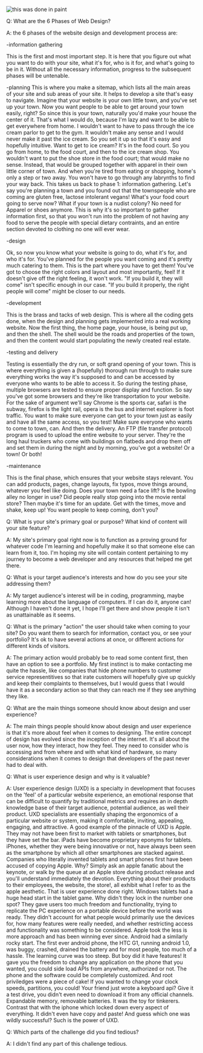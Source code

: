 ![this was done in paint](superboyblue/phase-0/week-2/imgs/site-map.jpg "sitemap")


Q: What are the 6 Phases of Web Design?

A: the 6 phases of the website design and development process are:

-information gathering 

This is the first and most important step. It is here that you figure out 
what you want to do with your site, what it's for, who is it for, and 
what's going to be in it. Without all the necessary information, progress 
to the subsequent phases will be untenable.   

-planning
This is where you make a sitemap, which lists all the main areas of your 
site and sub areas of your site. It helps to develop a site that's easy to 
navigate. Imagine that your website is your own little town, and you've set 
up your town. Now you want people to be able to get around your town 
easily, right? So since this is your town, naturally you'd make your house 
the center of it. That's what I would do, because I'm lazy and want to be 
able to get everywhere from home. I wouldn't want to have to pass through 
the ice cream parlor to get to the gym. It wouldn't make any sense and I 
would never make it past the ice cream. So you set it up so that it's easy 
and hopefully intuitive. Want to get to ice cream? It's in the food court. 
So you go from home, to the food court, and then to the ice cream shop. You 
wouldn't want to put the shoe store in the food court; that would make no 
sense. Instead, that would be grouped together with apparel in their own 
little corner of town. And when you're tired from eating or shopping, 
home's only a step or two away. You won't have to go through any labrynths 
to find your way back. 
This takes us back to phase 1: information gathering. Let's say you're 
planning a town and you found out that the townspeople who are coming are 
gluten free, lactose intolerant vegans! What's your food court going to 
serve now? What if your town is a nudist colony? No need for Apparel or 
shoes anymore. This is why it's so important to gather information first, 
so that you won't run into the problem of not having any food to serve the 
people with special dietary contraints, and an entire section devoted to 
clothing no one will ever wear.

-design

Ok, so now you know what your website is going to do, what it's for, and 
who it's for. You've planned for the people you want coming and it's pretty 
much catering to them. This is the part where you have to get them! You've 
got to choose the right colors and layout and most importantly, feel! If it 
doesn't give off the right feeling, it won't work. "If you build it, they 
will come" isn't specific enough in our case. "If you build it properly, 
the right people will come" might be closer to our needs. 

-development

This is the brass and tacks of web design. This is where all the coding 
gets done, when the design and planning gets implemented into a real 
working website. Now the first thing, the home page, your house, is being 
put up, and then the shell. The shell would be the roads and properties of 
the town, and then the content would start populating the newly created 
real estate. 

-testing and delivery

Testing is essentially the dry run, or soft grand opening of your town. 
This is where everything is given a (hopefully) thorough run through to 
make sure everything works the way it's supposed to and can be accessed by 
everyone who wants to be able to access it. So during the testing phase, 
multiple browsers are tested to ensure proper display and function. So say 
you've got some browsers and they're like transportation to your website. 
For the sake of argument we'll say Chrome is the sports car, safari is the 
subway, firefox is the light rail, opera is the bus and internet explorer 
is foot traffic. You want to make sure everyone can get to your town just 
as easily and have all the same access, so you test! Make sure everyone who 
wants to come to town, can.
And then the delivery. An FTP (file transfer protocol) program is used to 
upload the entire website to your server. They're the long haul truckers 
who come with buildings on flatbeds and drop them off and set them in 
during the night and by morning, you've got a website! Or a town! Or both!  

-maintenance

This is the final phase, which ensures that your website stays relevant. 
You can add products, pages, change layouts, fix typos, move things around, 
whatever you feel like doing. Does your town need a face lift? Is the 
bowling alley no longer in use? Did people really stop going into the movie 
rental store? Then maybe it's time for an update. Get with the times, move 
and shake, keep up! You want people to keep coming, don't you?

Q: What is your site's primary goal or purpose? What kind of content will your site feature?

A: My site's primary goal right now is to function as a proving ground for whatever code I'm learning and hopefully make it so that someone else can learn from it, too. I'm hoping my site will contain content pertaining to my journey to become a web developer and any resources that helped me get there. 

Q: What is your target audience's interests and how do you see your site addressing them?

A: My target audience's interest will be in coding, programming, maybe learning more about the language of computers. If I can do it, anyone can! Although I haven't done it yet, I hope I'll get there and show people it isn't as unattainable as it seems.

Q: What is the primary "action" the user should take when coming to your site? Do you want them to search for information, contact you, or see your portfolio? It's ok to have several actions at once, or different actions for different kinds of visitors.

A: The primary action would probably be to read some content first, then have an option to see a portfolio. My first instinct is to make contacting me quite the hassle, like companies that hide phone numbers to customer service representitives so that irate customers will hopefully give up quickly and keep their complaints to themselves, but I would guess that I would have it as a secondary action so that they can reach me if they see anything they like. 

Q: What are the main things someone should know about design and user experience?

A: The main things people should know about design and user experience is that it's more about feel when it comes to designing. The entire concept of design has evolved since the inception of the internet. It's all about the user now, how they interact, how they feel. They need to consider who is accessing and from where and with what kind of hardware, so many considerations when it comes to design that developers of the past never had to deal with.

Q: What is user experience design and why is it valuable? 

A: User experience design (UXD) is a specialty in development that focuses 
on the 'feel' of a particular website experience, an emotional response 
that can be difficult to quantify by traditional metrics and requires an in 
depth knowledge base of their target audience, potential audience, as well 
their product.
UXD specialists are essentially shaping the ergonomics of a particular 
website or system, making it comfortable, inviting, appealing, engaging, 
and attractive.
A good example of the pinnacle of UXD is Apple. They may not have been 
first to market with tablets or smartphones, but they have set the bar. 
iPads have become proprietary eponyms for tablets. iPhones, whether they 
were being innovative or not, have always been seen as the smartphone by 
which all other smartphones are stacked against. Companies who literally 
invented tablets and smart phones first have been accused of copying Apple. 
Why? Simply ask an apple fanatic about the keynote, or walk by the queue at 
an Apple store during product release and you'll understand immediately the 
devotion. Everything about their products to their employees, the website, 
the store!, all exhibit what I refer to as the apple aesthetic. That is 
user experience done right.
Windows tablets had a huge head start in the tablet game. Why didn't they 
lock in the number one spot? They gave users too much freedom and 
functionality, trying to replicate the PC experience on a portable device 
before the world was ready. They didn't account for what people would 
primarily use the devices for, how many features were really needed, and 
whether restricting access and functionality was something to be 
considered. Apple took the less is more approach and has been winning ever 
since. 
Android had a similarly rocky start. The first ever android phone, the HTC 
G1, running android 1.0, was buggy, crashed, drained the battery and for 
most people, too much of a hassle. The learning curve was too steep. But 
boy did it have features! It gave you the freedom to change any application 
on the phone that you wanted, you could side load APIs from anywhere, 
authorized or not. The phone and the software could be completely 
customized. And root priviledges were a piece of cake! If you wanted to 
change your clock speeds, partitions, you could! Your friend just wrote a 
keyboard api? Give it a test drive, you didn't even need to download it 
from any official channels. Expandable memory, removable batteries. It was 
the toy for tinkerers. Contrast that with the iphone which locked down 
every aspect of everything. It didn't even have copy and paste! And guess 
which one was wildly successful? Such is the power of UXD.    

Q: Which parts of the challenge did you find tedious?

A: I didn't find any part of this challenge tedious. 
